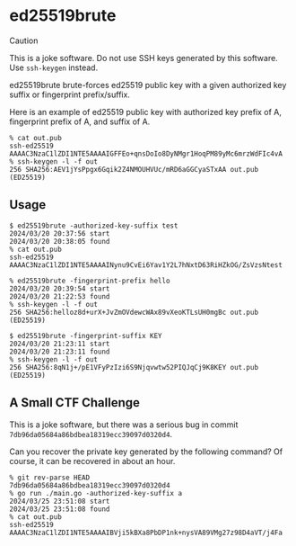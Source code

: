 # ed25519brute

> [!CAUTION]
> This is a joke software. Do not use SSH keys generated by this software. Use `ssh-keygen` instead.

ed25519brute brute-forces ed25519 public key with a given authorized key suffix or fingerprint prefix/suffix.

Here is an example of ed25519 public key with authorized key prefix of A, fingerprint prefix of A, and suffix of A.

```
% cat out.pub
ssh-ed25519 AAAAC3NzaC1lZDI1NTE5AAAAIGFFEo+qnsDoIo8DyNMgr1HoqPM89yMc6mrzWdFIc4vA
% ssh-keygen -l -f out
256 SHA256:AEV1jYsPpgx6Gqik2Z4NMOUHVUc/mRD6aGGCyaSTxAA out.pub (ED25519)
```

## Usage

```
$ ed25519brute -authorized-key-suffix test
2024/03/20 20:37:56 start
2024/03/20 20:38:05 found
% cat out.pub
ssh-ed25519 AAAAC3NzaC1lZDI1NTE5AAAAINynu9CvEi6Yav1Y2L7hNxtD63RiHZkOG/ZsVzsNtest
```
```
% ed25519brute -fingerprint-prefix hello
2024/03/20 20:39:54 start
2024/03/20 21:22:53 found
% ssh-keygen -l -f out
256 SHA256:helloz8d+urX+JvZmOVdewcWAx89vXeoKTLsUH0mgBc out.pub (ED25519)
```
```
$ ed25519brute -fingerprint-suffix KEY
2024/03/20 21:23:11 start
2024/03/20 21:23:11 found
% ssh-keygen -l -f out
256 SHA256:8qN1j+/pE1VFyPzIzi6S9Njqvwtw52PIQJqCj9K8KEY out.pub (ED25519)
```

## A Small CTF Challenge

This is a joke software, but there was a serious bug in commit `7db96da05684a86bdbea18319ecc39097d0320d4`.

Can you recover the private key generated by the following command? Of course, it can be recovered in about an hour.

```
% git rev-parse HEAD
7db96da05684a86bdbea18319ecc39097d0320d4
% go run ./main.go -authorized-key-suffix a
2024/03/25 23:51:08 start
2024/03/25 23:51:08 found
% cat out.pub
ssh-ed25519 AAAAC3NzaC1lZDI1NTE5AAAAIBVji5kBXa8PbDP1nk+nysVA89VMg27z98D4aVT/j4Fa
```
